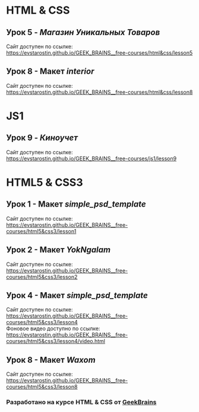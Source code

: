 # HTML & CSS

## Урок 5 - ***Магазин Уникальных Товаров***
Сайт доступен по ссылке: https://evstarostin.github.io/GEEK_BRAINS__free-courses/html&css/lesson5

## Урок 8 - Макет ***interior***
Сайт доступен по ссылке: https://evstarostin.github.io/GEEK_BRAINS__free-courses/html&css/lesson8

# JS1

## Урок 9 - ***Киноучет***
Сайт доступен по ссылке: https://evstarostin.github.io/GEEK_BRAINS__free-courses/js1/lesson9

# HTML5 & CSS3

## Урок 1 - Макет ***simple_psd_template***
Сайт доступен по ссылке: https://evstarostin.github.io/GEEK_BRAINS__free-courses/html5&css3/lesson1

## Урок 2 - Макет ***YokNgalam***
Сайт доступен по ссылке: https://evstarostin.github.io/GEEK_BRAINS__free-courses/html5&css3/lesson2

## Урок 4 - Макет ***simple_psd_template***
Сайт доступен по ссылке: https://evstarostin.github.io/GEEK_BRAINS__free-courses/html5&css3/lesson4  
Фоновое видео доступно по ссылке: https://evstarostin.github.io/GEEK_BRAINS__free-courses/html5&css3/lesson4/video.html

## Урок 8 - Макет ***Waxom***
Сайт доступен по ссылке: https://evstarostin.github.io/GEEK_BRAINS__free-courses/html5&css3/lesson8 

### Разработано на курсе **HTML & CSS** от [GeekBrains](https://geekbrains.ru/) 
